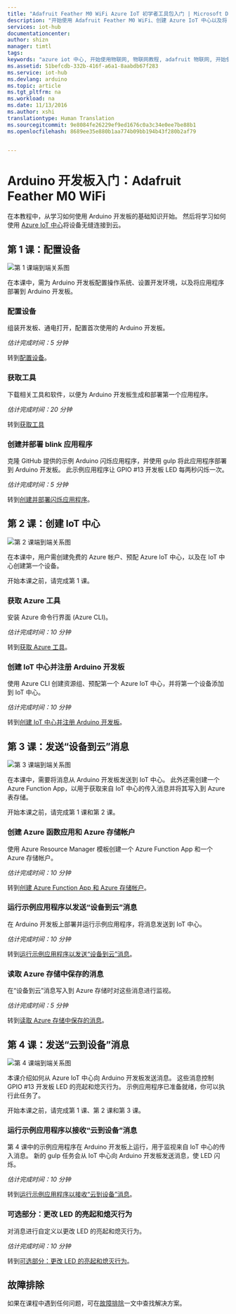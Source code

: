 ```yaml
---
title: "Adafruit Feather M0 WiFi Azure IoT 初学者工具包入门 | Microsoft Docs"
description: "开始使用 Adafruit Feather M0 WiFi、创建 Azure IoT 中心以及将 Adafruit Feather M0 WiFi 连接到 IoT 中心"
services: iot-hub
documentationcenter: 
author: shizn
manager: timtl
tags: 
keywords: "azure iot 中心, 开始使用物联网, 物联网教程, adafruit 物联网, 开始使用 arduino"
ms.assetid: 51befcdb-332b-416f-a6a1-8aabdb67f283
ms.service: iot-hub
ms.devlang: arduino
ms.topic: article
ms.tgt_pltfrm: na
ms.workload: na
ms.date: 11/13/2016
ms.author: xshi
translationtype: Human Translation
ms.sourcegitcommit: 9e8084fe26229ef9ed1676c0a3c34e0ee7be88b1
ms.openlocfilehash: 8689ee35e880b1aa774b09bb194b43f280b2af79


---
```

# <a name="get-started-with-your-arduino-board-adafruit-feather-m0-wifi"></a>Arduino 开发板入门：Adafruit Feather M0 WiFi

在本教程中，从学习如何使用 Arduino 开发板的基础知识开始。 然后将学习如何使用 [Azure IoT 中心](iot-hub-what-is-iot-hub.md)将设备无缝连接到云。

## <a name="lesson-1-configure-your-device"></a>第 1 课：配置设备
![第 1 课端到端关系图][Lesson-1-end-to-end-diagram]

在本课中，需为 Arduino 开发板配置操作系统、设置开发环境，以及将应用程序部署到 Arduino 开发板。

### <a name="configure-your-device"></a>配置设备
组装开发板、通电打开，配置首次使用的 Arduino 开发板。

*估计完成时间：5 分钟*

转到[配置设备][configure-your-device]。

### <a name="get-the-tools"></a>获取工具
下载相关工具和软件，以便为 Arduino 开发板生成和部署第一个应用程序。

*估计完成时间：20 分钟*

转到[获取工具][get-the-tools]

### <a name="create-and-deploy-the-blink-application"></a>创建并部署 blink 应用程序
克隆 GitHub 提供的示例 Arduino 闪烁应用程序，并使用 gulp 将此应用程序部署到 Arduino 开发板。 此示例应用程序让 GPIO #13 开发板 LED 每两秒闪烁一次。

*估计完成时间：5 分钟*

转到[创建并部署闪烁应用程序][create-and-deploy-the-blink-application]。

## <a name="lesson-2-create-your-iot-hub"></a>第 2 课：创建 IoT 中心
![第 2 课端到端关系图][lesson-2-end-to-end-diagram]

在本课中，用户需创建免费的 Azure 帐户、预配 Azure IoT 中心，以及在 IoT 中心创建第一个设备。

开始本课之前，请完成第 1 课。

### <a name="get-the-azure-tools"></a>获取 Azure 工具
安装 Azure 命令行界面 (Azure CLI)。

*估计完成时间：10 分钟*

转到[获取 Azure 工具][get-azure-tools]。

### <a name="create-your-iot-hub-and-register-your-arduino-board"></a>创建 IoT 中心并注册 Arduino 开发板
使用 Azure CLI 创建资源组、预配第一个 Azure IoT 中心，并将第一个设备添加到 IoT 中心。

*估计完成时间：10 分钟*

转到[创建 IoT 中心并注册 Arduino 开发板][create-your-iot-hub-and-register-your-arduino-board]。

## <a name="lesson-3-send-device-to-cloud-messages"></a>第 3 课：发送“设备到云”消息
![第 3 课端到端关系图][lesson-3-end-to-end-diagram]

在本课中，需要将消息从 Arduino 开发板发送到 IoT 中心。 此外还需创建一个 Azure Function App，以用于获取来自 IoT 中心的传入消息并将其写入到 Azure 表存储。

开始本课之前，请完成第 1 课和第 2 课。

### <a name="create-an-azure-function-app-and-azure-storage-account"></a>创建 Azure 函数应用和 Azure 存储帐户
使用 Azure Resource Manager 模板创建一个 Azure Function App 和一个 Azure 存储帐户。

*估计完成时间：10 分钟*

转到[创建 Azure Function App 和 Azure 存储帐户][create-an-azure-function-app-and-azure-storage-account]。

### <a name="run-a-sample-application-to-send-device-to-cloud-messages"></a>运行示例应用程序以发送“设备到云”消息
在 Arduino 开发板上部署并运行示例应用程序，将消息发送到 IoT 中心。

*估计完成时间：10 分钟*

转到[运行示例应用程序以发送“设备到云”消息][send-device-to-cloud-messages]。

### <a name="read-messages-persisted-in-azure-storage"></a>读取 Azure 存储中保存的消息
在“设备到云”消息写入到 Azure 存储时对这些消息进行监视。

*估计完成时间：5 分钟*

转到[读取 Azure 存储中保存的消息][read-messages-persisted-in-azure-storage]。

## <a name="lesson-4-send-cloud-to-device-messages"></a>第 4 课：发送“云到设备”消息
![第 4 课端到端关系图][lesson-4-end-to-end-diagram]

本课介绍如何从 Azure IoT 中心向 Arduino 开发板发送消息。 这些消息控制 GPIO #13 开发板 LED 的亮起和熄灭行为。 示例应用程序已准备就绪，你可以执行此任务了。

开始本课之前，请完成第 1 课、第 2 课和第 3 课。

### <a name="run-the-sample-application-to-receive-cloud-to-device-messages"></a>运行示例应用程序以接收“云到设备”消息
第 4 课中的示例应用程序在 Arduino 开发板上运行，用于监视来自 IoT 中心的传入消息。 新的 gulp 任务会从 IoT 中心向 Arduino 开发板发送消息，使 LED 闪烁。

*估计完成时间：10 分钟*

转到[运行示例应用程序以接收“云到设备”消息][receive-cloud-to-device-messages]。

### <a name="optional-section-change-the-on-and-off-behavior-of-the-led"></a>可选部分：更改 LED 的亮起和熄灭行为
对消息进行自定义以更改 LED 的亮起和熄灭行为。

*估计完成时间：10 分钟*

转到[可选部分：更改 LED 的亮起和熄灭行为][change-the-on-and-off-behavior-of-the-led]。

## <a name="troubleshooting"></a>故障排除
如果在课程中遇到任何问题，可在[故障排除][troubleshooting]一文中查找解决方案。

<!-- Images and links -->

[Lesson-1-end-to-end-diagram]: media/iot-hub-adafruit-feather-m0-wifi-lessons/e2e-lesson1.png
[configure-your-device]: iot-hub-adafruit-feather-m0-wifi-kit-arduino-lesson1-configure-your-device.md
[get-the-tools]: iot-hub-adafruit-feather-m0-wifi-kit-arduino-lesson1-get-the-tools-win32.md
[create-and-deploy-the-blink-application]: iot-hub-adafruit-feather-m0-wifi-kit-arduino-lesson1-deploy-blink-app.md
[lesson-2-end-to-end-diagram]: media/iot-hub-adafruit-feather-m0-wifi-lessons/e2e-lesson2.png
[get-azure-tools]: iot-hub-adafruit-feather-m0-wifi-kit-arduino-lesson2-get-azure-tools-win32.md
[create-your-iot-hub-and-register-your-arduino-board]: iot-hub-adafruit-feather-m0-wifi-kit-arduino-lesson2-prepare-azure-iot-hub.md
[lesson-3-end-to-end-diagram]: media/iot-hub-adafruit-feather-m0-wifi-lessons/e2e-lesson3.png
[create-an-azure-function-app-and-azure-storage-account]: iot-hub-adafruit-feather-m0-wifi-kit-arduino-lesson3-deploy-resource-manager-template.md
[send-device-to-cloud-messages]: iot-hub-adafruit-feather-m0-wifi-kit-arduino-lesson3-run-azure-blink.md
[read-messages-persisted-in-azure-storage]: iot-hub-adafruit-feather-m0-wifi-kit-arduino-lesson3-read-table-storage.md
[lesson-4-end-to-end-diagram]: media/iot-hub-adafruit-feather-m0-wifi-lessons/e2e-lesson4.png
[receive-cloud-to-device-messages]: iot-hub-adafruit-feather-m0-wifi-kit-arduino-lesson4-send-cloud-to-device-messages.md
[change-the-on-and-off-behavior-of-the-led]: iot-hub-adafruit-feather-m0-wifi-kit-arduino-lesson4-change-led-behavior.md
[troubleshooting]: iot-hub-adafruit-feather-m0-wifi-kit-arduino-troubleshooting.md


<!--HONumber=Dec16_HO2-->


